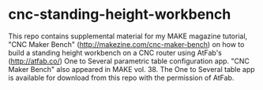 cnc-standing-height-workbench
=============================

This repo contains supplemental material for my MAKE magazine tutorial, "CNC Maker Bench" (http://makezine.com/cnc-maker-bench) on how to build a standing height workbench on a CNC router using AtFab's (http://atfab.co/) One to Several parametric table configuration app. "CNC Maker Bench" also appeared in MAKE vol. 38. The One to Several table app is available for download from this repo with the permission of AtFab. 
